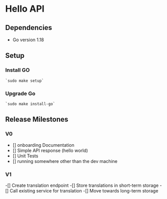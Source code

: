 # Hello API

## Dependencies

- Go version 1.18

## Setup

### Install GO
    `sudo make setup`

### Upgrade Go
    `sudo make install-go`

## Release Milestones

### V0
 - [] onboarding Documentation
 - [] Simple API response (hello world)
 - [] Unit Tests
 - [] running somewhere other than the dev machine

### V1
-[] Create translation endpoint
-[] Store translations in short-term storage
-[] Call existing service for translation
-[] Move towards long-term storage
